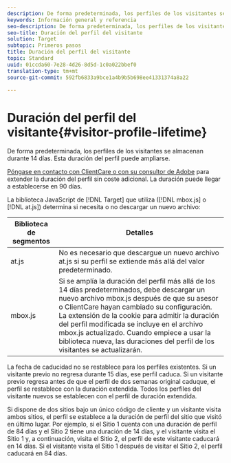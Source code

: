 ```yaml
---
description: De forma predeterminada, los perfiles de los visitantes se almacenan durante 14 días. Esta duración del perfil puede ampliarse.
keywords: Información general y referencia
seo-description: De forma predeterminada, los perfiles de los visitantes se almacenan durante 14 días. Esta duración del perfil puede ampliarse.
seo-title: Duración del perfil del visitante
solution: Target
subtopic: Primeros pasos
title: Duración del perfil del visitante
topic: Standard
uuid: 01ccda60-7e28-4d26-8d5d-1c0a022bbef0
translation-type: tm+mt
source-git-commit: 592fb6833a9bce1a4b9b5b698ee41331374a8a22

---
```



# Duración del perfil del visitante{#visitor-profile-lifetime}

De forma predeterminada, los perfiles de los visitantes se almacenan durante 14 días. Esta duración del perfil puede ampliarse.

[Póngase en contacto con ClientCare o con su consultor de Adobe](../../cmp-resources-and-contact-information.md#reference_ACA3391A00EF467B87930A450050077C) para extender la duración del perfil sin coste adicional. La duración puede llegar a establecerse en 90 días.

La biblioteca JavaScript de [!DNL Target] que utiliza ([!DNL mbox.js] o [!DNL at.js]) determina si necesita o no descargar un nuevo archivo:

| Biblioteca de segmentos | Detalles |
|--- |--- |
| at.js | No es necesario que descargue un nuevo archivo at.js si su perfil se extiende más allá del valor predeterminado. |
| mbox.js | Si se amplía la duración del perfil más allá de los 14 días predeterminados, debe descargar un nuevo archivo mbox.js después de que su asesor o ClientCare hayan cambiado su configuración. La extensión de la cookie para admitir la duración del perfil modificada se incluye en el archivo mbox.js actualizado. Cuando empiece a usar la biblioteca nueva, las duraciones del perfil de los visitantes se actualizarán. |

La fecha de caducidad no se restablece para los perfiles existentes. Si un visitante previo no regresa durante 15 días, ese perfil caduca. Si un visitante previo regresa antes de que el perfil de dos semanas original caduque, el perfil se restablece con la duración extendida. Todos los perfiles del visitante nuevos se establecen con el perfil de duración extendida.

Si dispone de dos sitios bajo un único código de cliente y un visitante visita ambos sitios, el perfil se establece a la duración de perfil del sitio que visitó en último lugar. Por ejemplo, si el Sitio 1 cuenta con una duración de perfil de 84 días y el Sitio 2 tiene una duración de 14 días, y el visitante visita el Sitio 1 y, a continuación, visita el Sitio 2, el perfil de este visitante caducará en 14 días. Si el visitante visita el Sitio 1 después de visitar el Sitio 2, el perfil caducará en 84 días.
